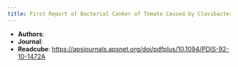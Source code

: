 ```yaml
---
title: First Report of Bacterial Canker of Tomato Caused by Clavibacter michiganensis subsp. michiganensis in Korea
---
```


- **Authors**:
- **Journal**:
- **Readcube**: https://apsjournals.apsnet.org/doi/pdfplus/10.1094/PDIS-92-10-1472A